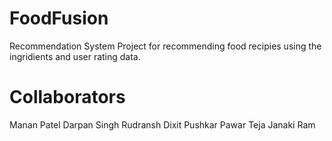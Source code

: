 # FoodFusion
Recommendation System Project for recommending food recipies using the ingridients and user rating data.

# Collaborators
Manan Patel
Darpan Singh
Rudransh Dixit
Pushkar Pawar
Teja Janaki Ram
